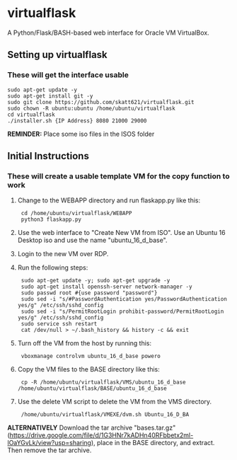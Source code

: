 # virtualflask
A Python/Flask/BASH-based web interface for Oracle VM VirtualBox.

## Setting up virtualflask
### These will get the interface usable
    sudo apt-get update -y  
    sudo apt-get install git -y  
    sudo git clone https://github.com/skatt621/virtualflask.git  
    sudo chown -R ubuntu:ubuntu /home/ubuntu/virtualflask  
    cd virtualflask  
    ./installer.sh {IP Address} 8080 21000 29000  
**REMINDER:** Place some iso files in the ISOS folder  

## Initial Instructions
### These will create a usable template VM for the copy function to work
1. Change to the WEBAPP directory and run flaskapp.py like this:  

        cd /home/ubuntu/virtualflask/WEBAPP  
        python3 flaskapp.py  

2. Use the web interface to "Create New VM from ISO". Use an Ubuntu 16 Desktop iso and use the name "ubuntu_16_d_base".
3. Login to the new VM over RDP.
4. Run the following steps:  

        sudo apt-get update -y; sudo apt-get upgrade -y  
        sudo apt-get install openssh-server network-manager -y  
        sudo passwd root #{use password "password"}  
        sudo sed -i "s/#PasswordAuthentication yes/PasswordAuthentication yes/g" /etc/ssh/sshd_config  
        sudo sed -i "s/PermitRootLogin prohibit-password/PermitRootLogin yes/g" /etc/ssh/sshd_config  
        sudo service ssh restart  
        cat /dev/null > ~/.bash_history && history -c && exit  

5. Turn off the VM from the host by running this:

        vboxmanage controlvm ubuntu_16_d_base powero  

6. Copy the VM files to the BASE directory like this:  

        cp -R /home/ubuntu/virtualflask/VMS/ubuntu_16_d_base /home/ubuntu/virtualflask/BASE/ubuntu_16_d_base  

7. Use the delete VM script to delete the VM from the VMS directory.

        /home/ubuntu/virtualflask/VMEXE/dvm.sh Ubuntu_16_D_BA  

**ALTERNATIVELY** Download the tar archive "bases.tar.gz" (https://drive.google.com/file/d/1G3HNr7kADHn40RFbbetx2ml-lOaYGvLk/view?usp=sharing), place in the BASE directory, and extract. Then remove the tar archive.
